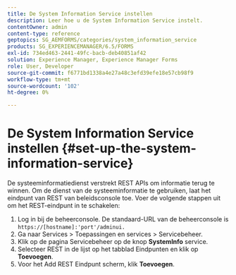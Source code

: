 ```yaml
---
title: De System Information Service instellen
description: Leer hoe u de System Information Service instelt.
contentOwner: admin
content-type: reference
geptopics: SG_AEMFORMS/categories/system_information_service
products: SG_EXPERIENCEMANAGER/6.5/FORMS
exl-id: 734ed463-2441-49fc-bacb-deb40851af42
solution: Experience Manager, Experience Manager Forms
role: User, Developer
source-git-commit: f6771bd1338a4e27a48c3efd39efe18e57cb98f9
workflow-type: tm+mt
source-wordcount: '102'
ht-degree: 0%

---
```


# De System Information Service instellen {#set-up-the-system-information-service}

De systeeminformatiedienst verstrekt REST APIs om informatie terug te winnen. Om de dienst van de systeeminformatie te gebruiken, laat het eindpunt van REST van beleidsconsole toe. Voer de volgende stappen uit om het REST-eindpunt in te schakelen:

1. Log in bij de beheerconsole. De standaard-URL van de beheerconsole is `https://[hostname]:'port'/adminui.`
1. Ga naar Services > Toepassingen en services > Servicebeheer.
1. Klik op de pagina Servicebeheer op de knop **SystemInfo** service.
1. Selecteer REST in de lijst op het tabblad Eindpunten en klik op **Toevoegen**.
1. Voor het Add REST Eindpunt scherm, klik **Toevoegen**.
